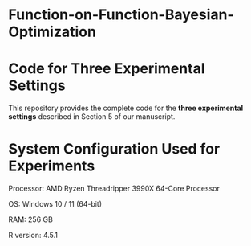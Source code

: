 # Function-on-Function-Bayesian-Optimization

# Code for Three Experimental Settings

This repository provides the complete code for the **three experimental settings** described in Section 5 of our manuscript.

# System Configuration Used for Experiments
Processor: AMD Ryzen Threadripper 3990X 64-Core Processor

OS: Windows 10 / 11 (64-bit)

RAM: 256 GB

R version: 4.5.1
